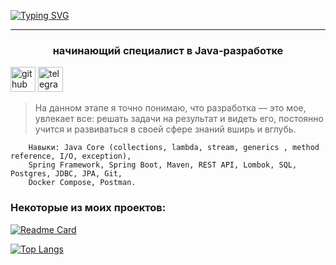 
[![Typing SVG](https://readme-typing-svg.herokuapp.com?font=Fira+Code&size=60&pause=500&color=028022&vCenter=true&width=835&height=80&lines=%D0%9C%D0%B5%D0%BD%D1%8F+%D0%B7%D0%BE%D0%B2%D1%83%D1%82+%D0%9A%D0%B8%D1%80%D0%B8%D0%BB%D0%BB)](https://git.io/typing-svg)

----
<h3 align="center">начинающий специалист в Java-разработке</h3>

[<img src='https://cdn.jsdelivr.net/npm/simple-icons@3.0.1/icons/github.svg' alt='github' height='40'>](https://github.com/kirillkormilcev)  [<img src='https://cdn.jsdelivr.net/npm/simple-icons@3.0.1/icons/telegram.svg' alt='telegram' height='40'>](https://t.me/kormilcev)

>На данном этапе я точно понимаю, что разработка — это мое, увлекает все: решать задачи на результат и видеть его, постоянно учится и развиваться в своей сфере знаний вширь и вглубь.

```
    Навыки: Java Core (collections, lambda, stream, generics , method reference, I/O, exception),
    Spring Framework, Spring Boot, Maven, REST API, Lombok, SQL, Postgres, JDBC, JPA, Git,
    Docker Compose, Postman.
```

<h3> Некоторые из моих проектов:</h3>

[![Readme Card](https://github-readme-stats.vercel.app/api/pin/?username=kirillkormilcev&repo=java-explore-with-me)](https://github.com/anuraghazra/github-readme-stats)



[![Top Langs](https://github-readme-stats.vercel.app/api/top-langs/?username=kirillkormilcev)](https://github.com/anuraghazra/github-readme-stats)


